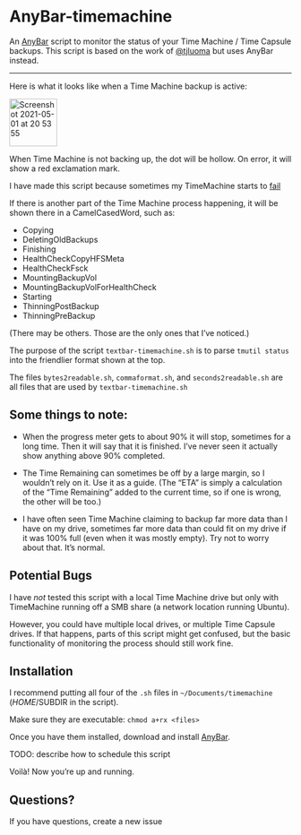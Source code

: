 # AnyBar-timemachine

An [AnyBar](https://github.com/tonsky/AnyBar) script to monitor the status of your Time Machine / Time Capsule backups. This script is based on the work of [@tjluoma](https://github.com/tjluoma/textbar-timemachine) but uses AnyBar instead.

-----

Here is what it looks like when a Time Machine backup is active:

<img width="85" alt="Screenshot 2021-05-01 at 20 53 55" src="https://user-images.githubusercontent.com/10166350/116792179-5c5ce780-aabf-11eb-8f47-42cc7945f4e0.png">


When Time Machine is not backing up, the dot will be hollow. On error, it will show a red exclamation mark.

I have made this script because sometimes my TimeMachine starts to [fail](https://www.google.com/search?client=firefox-b-d&q=time+machine+already+in+use) 

If there is another part of the Time Machine process happening, it will be shown there in a CamelCasedWord, such as:

* Copying
* DeletingOldBackups
* Finishing
* HealthCheckCopyHFSMeta
* HealthCheckFsck
* MountingBackupVol
* MountingBackupVolForHealthCheck
* Starting
* ThinningPostBackup
* ThinningPreBackup

(There may be others. Those are the only ones that I’ve noticed.)



The purpose of the script `textbar-timemachine.sh` is to parse `tmutil status` into the friendlier format shown at the top.

The files `bytes2readable.sh`, `commaformat.sh`, and `seconds2readable.sh` are all files that are used by `textbar-timemachine.sh`

## Some things to note:

- When the progress meter gets to about 90% it will stop, sometimes for a long time. Then it will say that it is finished. I’ve never seen it actually show anything above 90% completed.

- The Time Remaining can sometimes be off by a large margin, so I wouldn’t rely on it. Use it as a guide. (The “ETA” is simply a calculation of the “Time Remaining” added to the current time, so if one is wrong, the other will be too.)

- I have often seen Time Machine claiming to backup far more data than I have on my drive, sometimes far more data than could fit on my drive if it was 100% full (even when it was mostly empty). Try not to worry about that. It’s normal.

## Potential Bugs

I have _not_ tested this script with a local Time Machine drive but only with TimeMachine running off a SMB share (a network location running Ubuntu).

However, you could have multiple local drives, or multiple Time Capsule drives. If that happens, parts of this script might get confused, but the basic functionality of monitoring the process should still work fine.

## Installation

I recommend putting all four of the `.sh` files in `~/Documents/timemachine` ($HOME/$SUBDIR in the script).

Make sure they are executable: `chmod a+rx <files>`

Once you have them installed, download and install [AnyBar](https://github.com/tonsky/AnyBar).

TODO: describe how to schedule this script

Voilà! Now you’re up and running.

## Questions?

If you have questions, create a new issue


